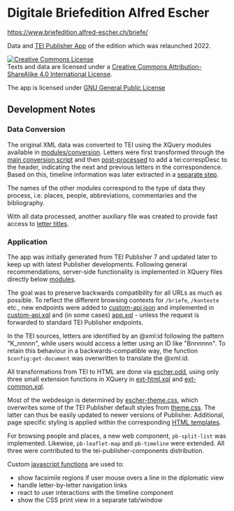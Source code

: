 # Digitale Briefedition Alfred Escher

https://www.briefedition.alfred-escher.ch/briefe/

Data and [TEI Publisher App](https://teipublisher.com/index.html) of the edition which was relaunched 2022. 

<a rel="license" href="http://creativecommons.org/licenses/by-sa/4.0/"><img alt="Creative Commons License" style="border-width:0" src="https://i.creativecommons.org/l/by-sa/4.0/80x15.png" /></a><br />Texts and data are licensed under a <a rel="license" href="http://creativecommons.org/licenses/by-sa/4.0/">Creative Commons Attribution-ShareAlike 4.0 International License</a>.

The app is licensed under [GNU General Public License](https://www.gnu.org/licenses/gpl-3.0.en.html)

## Development Notes

### Data Conversion

The original XML data was converted to TEI using the XQuery modules available in [modules/conversion](modules/conversion/). Letters were first transformed through the [main conversion script](modules/conversion/letters.xql) and then [post-processed](modules/conversion/correspContext.xql) to add a tei:correspDesc to the header, indicating the next and previous letters in the correspondence. Based on this, timeline information was later extracted in a [separate step](modules/conversion/timeline.xql).

The names of the other modules correspond to the type of data they process, i.e. places, people, abbreviations, commentaries and the bibliography.

With all data processed, another auxiliary file was created to provide fast access to [letter titles](modules/conversion/titles.xql).

### Application

The app was initially generated from TEI Publisher 7 and updated later to keep up with latest Publisher developments. Following general recommendations, server-side functionality is implemented in XQuery files directly below [modules](modules/). 

The goal was to preserve backwards compatibility for all URLs as much as possible. To reflect the different browsing contexts for `/briefe`, `/kontexte` etc., new endpoints were added to [custom-api.json](modules/custom-api.json) and implemented in [custom-api.xql](modules/custom-api.xql) and (in some cases) [app.xql](modules/app.xql) - unless the request is forwarded to standard TEI Publisher endpoints.

In the TEI sources, letters are identified by an @xml:id following the pattern "K_nnnnn", while users would access a letter using an ID like "Bnnnnnn". To retain this behaviour in a backwards-compatible way, the function `$config:get-document` was overwritten to translate the @xml:id.

All transformations from TEI to HTML are done via [escher.odd](resources/odd/escher.odd), using only three small extension functions in XQuery in [ext-html.xql](modules/ext-html.xql) and [ext-common.xql](modules/ext-common.xql).

Most of the webdesign is determined by [escher-theme.css](resources/css/escher-theme.css), which overwrites some of the TEI Publisher default styles from [theme.css](resources/css/theme.css). The latter can thus be easily updated to newer versions of Publisher. Additional, page specific styling is applied within the corresponding [HTML templates](templates/).

For browsing people and places, a new web component, `pb-split-list` was implemented. Likewise, `pb-leaflet-map` and `pb-timeline` were extended. All three were contributed to the tei-publisher-components distribution.

Custom [javascript functions](resources/scripts/app/escher.js) are used to:

* show facsimile regions if user mouse overs a line in the diplomatic view
* handle letter-by-letter navigation links
* react to user interactions with the timeline component
* show the CSS print view in a separate tab/window